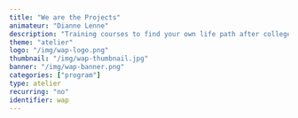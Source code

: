 ```yaml
---
title: "We are the Projects"
animateur: "Dianne Lenne"
description: "Training courses to find your own life path after college or after an educational journey that raises questions."
theme: "atelier"
logo: "/img/wap-logo.png"
thumbnail: "/img/wap-thumbnail.jpg"
banner: "/img/wap-banner.png"
categories: ["program"]
type: atelier
recurring: "no"
identifier: wap
---
```

